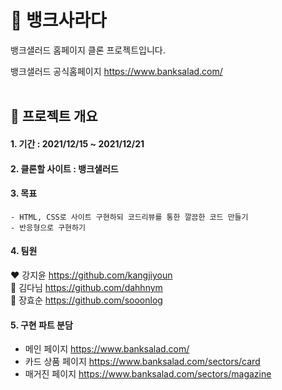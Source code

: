 # 🥗 뱅크사라다
뱅크샐러드 홈페이지 클론 프로젝트입니다.

뱅크샐러드 공식홈페이지 https://www.banksalad.com/
<br><br>

## 📝 프로젝트 개요
#### 1. 기간 : 2021/12/15 ~ 2021/12/21
#### 2. 클론할 사이트 : 뱅크샐러드
#### 3. 목표
    - HTML, CSS로 사이트 구현하되 코드리뷰를 통한 깔끔한 코드 만들기
    - 반응형으로 구현하기
#### 4. 팀원
❤️ 강지윤 https://github.com/kangjiyoun <br>
🧡 김다님 https://github.com/dahhnym <br>
💛 장효순 https://github.com/sooonlog <br>

#### 5. 구현 파트 분담
- 메인 페이지 https://www.banksalad.com/
- 카드 상품 페이지 https://www.banksalad.com/sectors/card
- 매거진 페이지 https://www.banksalad.com/sectors/magazine

